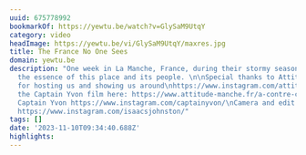 ```yaml
---
uuid: 675778992
bookmarkOf: https://yewtu.be/watch?v=GlySaM9UtqY
category: video
headImage: https://yewtu.be/vi/GlySaM9UtqY/maxres.jpg
title: The France No One Sees
domain: yewtu.be
description: "One week in La Manche, France, during their stormy season to capture
  the essence of this place and its people. \n\nSpecial thanks to Attitude Manche
  for hosting us and showing us around\nhttps://www.instagram.com/attitudemanche/\n\nWatch
  the Captain Yvon film here: https://www.attitude-manche.fr/a-contre-courant/\n\nProduction:
  Captain Yvon https://www.instagram.com/captainyvon/\nCamera and edit: Isaac Johnston
  https://www.instagram.com/isaacsjohnston/"
tags: []
date: '2023-11-10T09:34:40.688Z'
highlights:
---
```



